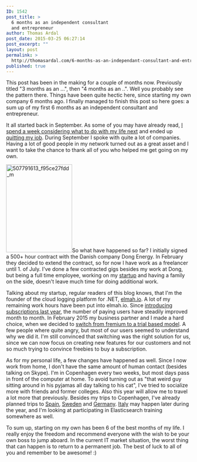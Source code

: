 ```yaml
---
ID: 1542
post_title: >
  6 months as an independent consultant
  and entrepreneur
author: Thomas Ardal
post_date: 2015-03-25 06:27:14
post_excerpt: ""
layout: post
permalink: >
  http://thomasardal.com/6-months-as-an-independant-consultant-and-entrepreneur/
published: true
---
```

This post has been in the making for a couple of months now. Previously titled "3 months as an ...", then "4 months as an ..". Well you probably see the pattern there. Things have been quite hectic here, since starting my own company 6 months ago. I finally managed to finish this post so here goes: a sum up of my first 6 months as an independent consultant and entrepreneur.

It all started back in September. As some of you may have already read, <a href="http://thomasardal.com/2014-retrospect/">I spend a week considering what to do with my life next</a> and ended up <a href="http://thomasardal.com/i-quit-my-job/">quitting my job</a>. During September I spoke with quite a lot of companies. Having a lot of good people in my network turned out as a great asset and I want to take the chance to thank all of you who helped me get going on my own.

<img src="http://thomasardal.com/wp-content/uploads/2015/03/507791613_f95ce27fdd_m.jpg" alt="507791613_f95ce27fdd_m" width="180" height="240" class="alignright size-full wp-image-1551" />So what have happened so far? I initially signed a 500+ hour contract with the Danish company Dong Energy. In February they decided to extend the contract, so for now I have work as a freelancer until 1. of July. I've done a few contracted gigs besides my work at Dong, but being a full time employee, working on my <a href="https://elmah.io/">startup</a> and having a family on the side, doesn't leave much time for doing additional work.

Talking about my startup, regular readers of this blog knows, that I'm the founder of the cloud logging platform for .NET, <a href="https://elmah.io/">elmah.io</a>. A lot of my remaining work hours have been put into elmah.io. Since <a href="http://blog.elmah.io/weve-officially-launched/">introducing subscriptions last year</a>, the number of paying users have steadily improved month to month. In February 2015 my business partner and I made a hard choice, when we decided to <a href="http://blog.elmah.io/trial-accounts-introduced/">switch from fremium to a trial based model</a>. A few people where quite angry, but most of our users seemed to understand why we did it. I'm still convinced that switching was the right solution for us, since we can now focus on creating new features for our customers and not so much trying to convince freebies to buy a subscription.

As for my personal life, a few changes have happened as well. Since I now work from home, I don't have the same amount of human contact (besides talking on Skype). I'm in Copenhagen every two weeks, but most days pass in front of the computer at home. To avoid turning out as "that weird guy sitting around in his pyjamas all day talking to his cat", I've tried to socialize more with friends and former colleges. Also this year will allow me to travel a lot more that previously. Besides my trips to Copenhagen, I've already planned trips to <a href="https://www.google.dk/maps/place/Alicante,+Spain/@38.3578408,-0.4725241,14z/data=!3m1!4b1!4m2!3m1!1s0xd6235da3b9dab4b:0x1d7da872ac0b81e3?hl=en" target="_blank">Spain</a>, <a href="https://www.google.dk/maps/place/Malm%C3%B6,+Sweden/@55.5708412,13.0201101,12z/data=!3m1!4b1!4m2!3m1!1s0x465305a574c491ff:0xd3a905dfbd4888e5?hl=en" target="_blank">Sweden</a> and <a href="https://www.google.dk/maps/place/Berlin,+Germany/@52.5075419,13.4251364,11z/data=!3m1!4b1!4m2!3m1!1s0x47a84e373f035901:0x42120465b5e3b70?hl=en" target="_blank">Germany</a>. <a href="https://www.google.dk/maps/place/Venice,+Italy/@45.4057148,12.3817426,11z/data=!3m1!4b1!4m2!3m1!1s0x477eb1daf1d63d89:0x7ba3c6f0bd92102f?hl=en" target="_blank">Italy</a> may happen later during the year, and I'm looking at participating in Elasticsearch training somewhere as well.

To sum up, starting on my own has been 6 of the best months of my life. I really enjoy the freedom and recommend everyone with the wish to be your own boss to jump aboard. In the current IT market situation, the worst thing that can happen is to return to a permanent job. The best of luck to all of you and remember to be awesome! :)